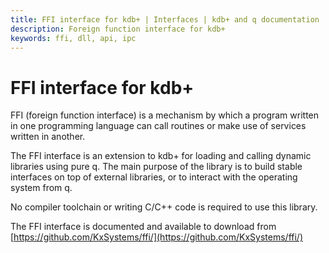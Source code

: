 ```yaml
---
title: FFI interface for kdb+ | Interfaces | kdb+ and q documentation
description: Foreign function interface for kdb+
keywords: ffi, dll, api, ipc
---
```


# FFI interface for kdb+

FFI (foreign function interface) is a mechanism by which a program written in one programming language can call routines or make use of services written in another.

The FFI interface is an extension to kdb+ for loading and calling dynamic libraries using pure q. 
The main purpose of the library is to build stable interfaces on top of external libraries, or to interact with the operating system from q. 

No compiler toolchain or writing C/C++ code is required to use this library.

The FFI interface is documented and available to download from [https://github.com/KxSystems/ffi/](https://github.com/KxSystems/ffi/)
